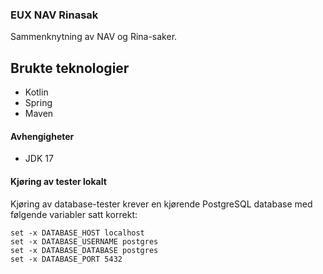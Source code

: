 ### EUX NAV Rinasak

Sammenknytning av NAV og Rina-saker.

## Brukte teknologier
* Kotlin
* Spring
* Maven

#### Avhengigheter

* JDK 17

#### Kjøring av tester lokalt

Kjøring av database-tester krever en kjørende PostgreSQL database med følgende variabler satt korrekt:

```
set -x DATABASE_HOST localhost
set -x DATABASE_USERNAME postgres
set -x DATABASE_DATABASE postgres
set -x DATABASE_PORT 5432
```
